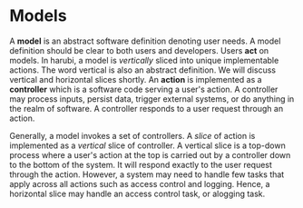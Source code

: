 Models
======

A **model** is an abstract software definition denoting user needs. A model definition should be clear to both users and developers. Users **act** on models. In harubi, a model is *vertically* sliced into unique implementable actions. The word vertical is also an abstract definition. We will discuss vertical and horizontal slices shortly. An **action** is implemented as a **controller** which is a software code serving a user's action. A controller may process inputs, persist data, trigger external systems, or do anything in the realm of software. A controller responds to a user request through an action.

Generally, a model invokes a set of controllers. A *slice* of action is implemented as a *vertical* slice of controller. A vertical slice is a top-down process where a user's action at the top is carried out by a controller down to the bottom of the system. It will respond exactly to the user request through the action. However, a system may need to handle few tasks that apply across all actions such as access control and logging. Hence, a horizontal slice may handle an access control task, or alogging task.
